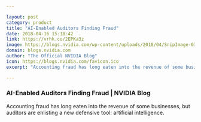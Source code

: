 ```yaml
---

layout: post
category: product
title: "AI-Enabled Auditors Finding Fraud"
date: 2018-04-16 15:18:42
link: https://vrhk.co/2EPKa3z
image: https://blogs.nvidia.com/wp-content/uploads/2018/04/SnipImage-03A.jpg
domain: blogs.nvidia.com
author: "The Official NVIDIA Blog"
icon: https://blogs.nvidia.com/favicon.ico
excerpt: "Accounting fraud has long eaten into the revenue of some businesses, but auditors are enlisting a new defensive tool: artificial intelligence."

---
```


### AI-Enabled Auditors Finding Fraud | NVIDIA Blog

Accounting fraud has long eaten into the revenue of some businesses, but auditors are enlisting a new defensive tool: artificial intelligence.